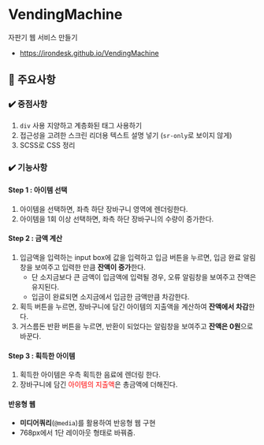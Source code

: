 # VendingMachine
자판기 웹 서비스 만들기
 * https://irondesk.github.io/VendingMachine

## 📌 주요사항
### ✔️ 중점사항
  1. ``div`` 사용 지양하고 계층화된 태그 사용하기
  2. 접근성을 고려한 스크린 리더용 텍스트 설명 넣기 (``sr-only``로 보이지 않게)
  3. SCSS로 CSS 정리
### ✔️ 기능사항
#### Step 1 : 아이템 선택
  1. 아이템을 선택하면, 좌측 하단 장바구니 영역에 렌더링한다.
  2. 아이템을 1회 이상 선택하면, 좌측 하단 장바구니의 수량이 증가한다.

#### Step 2 : 금액 계산
  1. 입금액을 입력하는 input box에 값을 입력하고 입금 버튼을 누르면, 입금 완료 알림창을 보여주고 입력한 만큼 **잔액이 증가**한다.
     - 단 소지금보다 큰 금액이 입금액에 입력될 경우, 오류 알림창을 보여주고 잔액은 유지된다.
     - 입금이 완료되면 소지금에서 입금한 금액만큼 차감한다.
  3. 획득 버튼을 누르면, 장바구니에 담긴 아이템의 지출액을 계산하여 **잔액에서 차감**한다.
  4. 거스름돈 반환 버튼을 누르면, 반환이 되었다는 알림창을 보여주고 **잔액은 0원**으로 바꾼다.

#### Step 3 : 획득한 아이템
  1. 획득한 아이템은 우측 획득한 음료에 렌더링 한다.
  2. 장바구니에 담긴 <span style="color:red">아이템의 지출액</span>은 총금액에 더해진다.

#### 반응형 웹
  * **미디어쿼리**(``@media``)를 활용하여 반응형 웹 구현
  * 768px에서 1단 레이아웃 형태로 바꿔줌.
